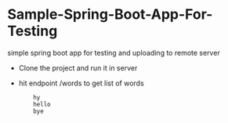 # Sample-Spring-Boot-App-For-Testing
simple spring boot app for testing and uploading to remote server
* Clone the project and run it in server
* hit endpoint /words to get list of words
          
          hy
          hello
          bye
          
